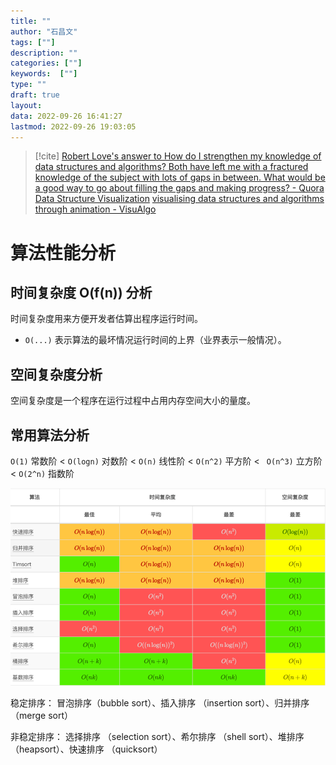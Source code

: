 ```yaml
---
title: ""
author: "石昌文"
tags: [""]
description: ""
categories: [""]
keywords:  [""]
type: ""
draft: true
layout: 
data: 2022-09-26 16:41:27
lastmod: 2022-09-26 19:03:05
---
```

> [!cite]
> [Robert Love's answer to How do I strengthen my knowledge of data structures and algorithms? Both have left me with a fractured knowledge of the subject with lots of gaps in between. What would be a good way to go about filling the gaps and making progress? - Quora](https://www.quora.com/How-do-I-strengthen-my-knowledge-of-data-structures-and-algorithms-Both-have-left-me-with-a-fractured-knowledge-of-the-subject-with-lots-of-gaps-in-between-What-would-be-a-good-way-to-go-about-filling-the-gaps-and-making-progress/answer/Robert-Love-1)
> [Data Structure Visualization](https://www.cs.usfca.edu/~galles/visualization/Algorithms.html)
> [visualising data structures and algorithms through animation - VisuAlgo](https://visualgo.net/en)
# 算法性能分析

## 时间复杂度 O(f(n)) 分析

时间复杂度用来方便开发者估算出程序运行时间。

- `O(...)` 表示算法的最坏情况运行时间的上界（业界表示一般情况）。

## 空间复杂度分析

空间复杂度是一个程序在运行过程中占用内存空间大小的量度。

## 常用算法分析

`O(1)` 常数阶 < `O(logn)` 对数阶 < `O(n)` 线性阶 < `O(n^2)` 平方阶 < ` O(n^3)` 立方阶 < `O(2^n)` 指数阶

![]({1}_算法学习.assets/image-20220926164737.png)

稳定排序： 冒泡排序（bubble sort）、插入排序 （insertion sort）、归并排序 （merge sort）

非稳定排序： 选择排序 （selection sort）、希尔排序 （shell sort）、堆排序 （heapsort）、快速排序 （quicksort）


